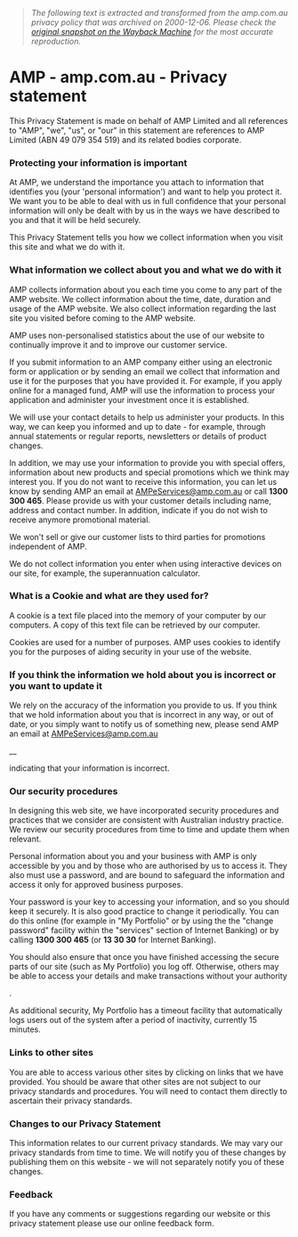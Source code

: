 > *The following text is extracted and transformed from the amp.com.au privacy policy that was archived on 2000-12-06. Please check the [original snapshot on the Wayback Machine](https://web.archive.org/web/20001206102000id_/http%3A//www.amp.com.au/au/ampweb.nsf/Content/J%2BPrivacy) for the most accurate reproduction.*

# AMP - amp.com.au - Privacy statement

This Privacy Statement is made on behalf of AMP Limited and all references to "AMP", "we", "us", or "our" in this statement are references to AMP Limited (ABN 49 079 354 519) and its related bodies corporate. 

### Protecting your information is important

At AMP, we understand the importance you attach to information that identifies you (your 'personal information') and want to help you protect it. We want you to be able to deal with us in full confidence that your personal information will only be dealt with by us in the ways we have described to you and that it will be held securely.

This Privacy Statement tells you how we collect information when you visit this site and what we do with it.

### What information we collect about you and what we do with it

AMP collects information about you each time you come to any part of the AMP website. We collect information about the time, date, duration and usage of the AMP website. We also collect information regarding the last site you visited before coming to the AMP website. 

AMP uses non-personalised statistics about the use of our website to continually improve it and to improve our customer service.

If you submit information to an AMP company either using an electronic form or application or by sending an email we collect that information and use it for the purposes that you have provided it. For example, if you apply online for a managed fund, AMP will use the information to process your application and administer your investment once it is established.

We will use your contact details to help us administer your products. In this way, we can keep you informed and up to date - for example, through annual statements or regular reports, newsletters or details of product changes. 

In addition, we may use your information to provide you with special offers, information about new products and special promotions which we think may interest you. If you do not want to receive this information, you can let us know by sending AMP an email at [AMPeServices@amp.com.au](mailto:AMPeServices@amp.com.au) or call **1300 300 465**. Please provide us with your customer details including name, address and contact number. In addition, indicate if you do not wish to receive anymore promotional material.

We won't sell or give our customer lists to third parties for promotions independent of AMP.

We do not collect information you enter when using interactive devices on our site, for example, the superannuation calculator.

### What is a Cookie and what are they used for?

A cookie is a text file placed into the memory of your computer by our computers. A copy of this text file can be retrieved by our computer.

Cookies are used for a number of purposes. AMP uses cookies to identify you for the purposes of aiding security in your use of the website.

### If you think the information we hold about you is incorrect or you want to update it

We rely on the accuracy of the information you provide to us. If you think that we hold information about you that is incorrect in any way, or out of date, or you simply want to notify us of something new, please send AMP an email at [AMPeServices@amp.com.au](mailto:AMPeServices@amp.com.au)

 __

indicating that your information is incorrect.

### Our security procedures

In designing this web site, we have incorporated security procedures and practices that we consider are consistent with Australian industry practice. We review our security procedures from time to time and update them when relevant.

Personal information about you and your business with AMP is only accessible by you and by those who are authorised by us to access it. They also must use a password, and are bound to safeguard the information and access it only for approved business purposes. 

Your password is your key to accessing your information, and so you should keep it securely. It is also good practice to change it periodically. You can do this online (for example in "My Portfolio" or by using the the "change password" facility within the "services" section of Internet Banking) or by calling **1300 300 465** (or **13 30 30** for Internet Banking). 

You should also ensure that once you have finished accessing the secure parts of our site (such as My Portfolio) you log off. Otherwise, others may be able to access your details and make transactions without your authority

.

As additional security, My Portfolio has a timeout facility that automatically logs users out of the system after a period of inactivity, currently 15 minutes.

### Links to other sites

You are able to access various other sites by clicking on links that we have provided. You should be aware that other sites are not subject to our privacy standards and procedures. You will need to contact them directly to ascertain their privacy standards.

### Changes to our Privacy Statement

This information relates to our current privacy standards. We may vary our privacy standards from time to time. We will notify you of these changes by publishing them on this website - we will not separately notify you of these changes.

### Feedback

If you have any comments or suggestions regarding our website or this privacy statement please use our online feedback form.

